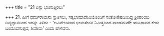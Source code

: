 +++
title = "21 ಎನ್ದು ಭಜಿಸುತ್ತಿರಲು"

+++
21. ಹೀಗೆ ಧರ್ಮರಾಯನು ಸ್ತುತಿಸಲು, ಸತ್ಯಭಾಮಾದೇವಿಯೊಂದಿಗೆ ಸಂತೋóಷದಿಂದಿದ್ದ ಶ್ರೀಹರಿಯು ದಿವ್ಯಜ್ಞಾನದಿಂದ ಇದನ್ನು ತಿಳಿದು - 'ಅವಿವೇಕಿಯಾದ ಭೀಮಸೇನನ ನಿಮಿತ್ತದಿಂದ ಪಾಂಡವರಿಗೆÉ ಋಷಿಶಾಪದ ಕೇಡು ಬಂದೊದಗುತ್ತದೆ, ಶಿವಶಿವಾ' ಎಂದು ಹೇಳಿದನು.